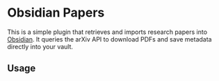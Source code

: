 # Obsidian Papers

This is a simple plugin that retrieves and imports research papers into [Obsidian](https://obsidian.md). It queries the arXiv API to download PDFs and save metadata directly into your vault.

## Usage
